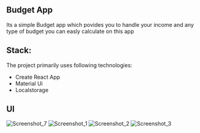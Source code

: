 ## Budget App

Its a simple Budget app which povides you to handle your income and any type of budget you can easly calculate on this app

## Stack:

The project primarily uses following technologies:

- Create React App
- Material Ui
- Localstorage



## UI
![Screenshot_7](https://github.com/ghulamhafeez/Budget-App/assets/76959464/c7e7920b-0cff-4bc2-a8b8-38c6f70fe214)
![Screenshot_1](https://github.com/ghulamhafeez/Budget-App/assets/76959464/9296c30e-58e6-4e6e-99f0-775dac3cc1fa)
![Screenshot_2](https://github.com/ghulamhafeez/Budget-App/assets/76959464/0d1465f2-9b2d-4a46-a15f-7d544ef737dc)
![Screenshot_3](https://github.com/ghulamhafeez/Budget-App/assets/76959464/02bb6ec7-eeb8-46e1-a309-b28a61669622)

